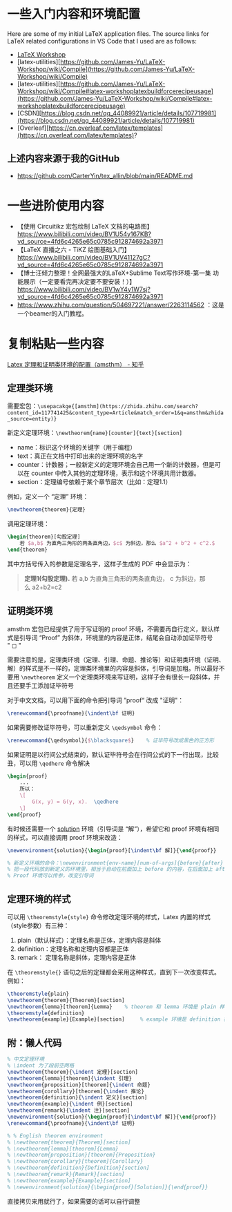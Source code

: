 # 一些入门内容和环境配置
Here are some of my initial LaTeX application files. The source links for LaTeX related configurations in VS Code that I used are as follows:

- [LaTeX Workshop](https://marketplace.visualstudio.com/items?itemName=James-Yu.latex-workshop)
- [latex-utilities][https://github.com/James-Yu/LaTeX-Workshop/wiki/Compile](https://github.com/James-Yu/LaTeX-Workshop/wiki/Compile)
- [latex-utilities][https://github.com/James-Yu/LaTeX-Workshop/wiki/Compile#latex-workshoplatexbuildforcerecipeusage](https://github.com/James-Yu/LaTeX-Workshop/wiki/Compile#latex-workshoplatexbuildforcerecipeusage)
- [CSDN][https://blog.csdn.net/qq_44089921/article/details/107719981](https://blog.csdn.net/qq_44089921/article/details/107719981)
- [Overleaf][https://cn.overleaf.com/latex/templates](https://cn.overleaf.com/latex/templates)?

## 上述内容来源于我的GitHub
- https://github.com/CarterYin/tex_allin/blob/main/README.md

# 一些进阶使用内容

- 【使用 Circuitikz 宏包绘制 LaTeX 文档的电路图】https://www.bilibili.com/video/BV1U54y167KB?vd_source=4fd6c4265e65c0785c912874692a3971
- 【LaTeX 直播之六 - TiKZ 绘图基础入门】https://www.bilibili.com/video/BV1UV41127gC?vd_source=4fd6c4265e65c0785c912874692a3971
- 【博士汪倾力整理！全网最强大的LaTeX+Sublime Text写作环境-第一集 功能展示（一定要看完再决定要不要安装！）】https://www.bilibili.com/video/BV1wY4y1W7sj?vd_source=4fd6c4265e65c0785c912874692a3971
- https://www.zhihu.com/question/504697221/answer/2263114562 ：这是一个beamer的入门教程。


# 复制粘贴一些内容
 [Latex 定理和证明类环境的配置（amsthm） - 知乎](https://zhuanlan.zhihu.com/p/133244838)
## 定理类环境

需要宏包：`\usepacakge{[amsthm](https://zhida.zhihu.com/search?content_id=117741425&content_type=Article&match_order=1&q=amsthm&zhida_source=entity)}`

新定义定理环境：`\newtheorem{name}[counter]{text}[section]`

- name：标识这个环境的关键字（用于编程）
- text：真正在文档中打印出来的定理环境的名字
- counter：计数器；一般新定义的定理环境会自己用一个新的计数器，但是可以在 counter 中传入其他的定理环境，表示和这个环境共用计数器。
- section：定理编号依赖于某个章节层次（比如：定理1.1）

例如，定义一个 “定理” 环境：

```tex
\newtheorem{theorem}{定理}
```

调用定理环境：

```tex
\begin{theorem}[勾股定理]
    若 $a,b$ 为直角三角形的两条直角边，$c$ 为斜边，那么 $a^2 + b^2 + c^2.$
\end{theorem}
```

其中方括号传入的参数是定理名字，这样子生成的 PDF 中会显示为：

> **定理1(勾股定理).** 若 a,b 为直角三角形的两条直角边， c 为斜边，那么 a2+b2=c2

## 证明类环境

amsthm 宏包已经提供了用于写证明的 proof 环境，不需要再自行定义，默认样式是引导词 “Proof” 为斜体，环境里的内容是正体，结尾会自动添加证毕符号 " ◻ "

需要注意的是，定理类环境（定理、引理、命题、推论等）和证明类环境（证明、解）的样式是不一样的，定理类环境里的内容是斜体，引导词是加粗。所以最好不要用 `\newtheorem` 定义一个定理类环境来写证明，这样子会有很长一段斜体，并且还要手工添加证毕符号

对于中文文档，可以用下面的命令把引导词 ”proof“ 改成 "证明"：

```tex
\renewcommand{\proofname}{\indent\bf 证明}
```

如果需要修改证毕符号，可以重新定义 `\qedsymbol` 命令：

```tex
\renewcommand{\qedsymbol}{$\blacksquare$}    % 证毕符号改成黑色的正方形
```

如果证明是以行间公式结束的，默认证毕符号会在行间公式的下一行出现，比较丑，可以用 `\qedhere` 命令解决

```tex
\begin{proof}
    ...
    所以：
    \[
        G(x, y) = G(y, x).  \qedhere
    \]
\end{proof}
```

有时候还需要一个 [solution](https://zhida.zhihu.com/search?content_id=117741425&content_type=Article&match_order=1&q=solution&zhida_source=entity) 环境（引导词是 “解”），希望它和 proof 环境有相同的样式，可以直接调用 proof 环境来改造：

```tex
\newenvironment{solution}{\begin{proof}[\indent\bf 解]}{\end{proof}}

% 新定义环境的命令：\newenvironment{env-name}[num-of-args]{before}{after}
% 把一段代码放到新定义的环境里，相当于自动在前面加上 before 的内容，在后面加上 after 的内容
% Proof 环境可以传参，改变引导词
```

## 定理环境的样式

可以用 `\theoremstyle{style}` 命令修改定理环境的样式，Latex 内置的样式（style参数）有三种：

1. plain（默认样式）：定理名称是正体，定理内容是斜体
2. definition：定理名称和定理内容都是正体
3. remark： 定理名称是斜体，定理内容是正体

在 `\theoremstyle{}` 语句之后的定理都会采用这种样式，直到下一次改变样式。例如：

```tex
\theoremstyle{plain}
\newtheorem{theorem}{Theorem}[section]
\newtheorem{lemma}[theorem]{Lemma}    % theorem 和 lemma 环境是 plain 样式
\theoremstyle{definition}
\newtheorem{example}{Example}[section]     % example 环境是 definition 样式
```

## 附：懒人代码

```tex
% 中文定理环境
% \indent 为了段前空两格
\newtheorem{theorem}{\indent 定理}[section]
\newtheorem{lemma}[theorem]{\indent 引理}
\newtheorem{proposition}[theorem]{\indent 命题}
\newtheorem{corollary}[theorem]{\indent 推论}
\newtheorem{definition}{\indent 定义}[section]
\newtheorem{example}{\indent 例}[section]
\newtheorem{remark}{\indent 注}[section]
\newenvironment{solution}{\begin{proof}[\indent\bf 解]}{\end{proof}}
\renewcommand{\proofname}{\indent\bf 证明}

% % English theorem environment
% \newtheorem{theorem}{Theorem}[section]
% \newtheorem{lemma}[theorem]{Lemma}
% \newtheorem{proposition}[theorem]{Proposition}
% \newtheorem{corollary}[theorem]{Corollary}
% \newtheorem{definition}{Definition}[section]
% \newtheorem{remark}{Remark}[section]
% \newtheorem{example}{Example}[section]
% \newenvironment{solution}{\begin{proof}[Solution]}{\end{proof}}
```

直接拷贝来用就行了，如果需要的话可以自行调整
